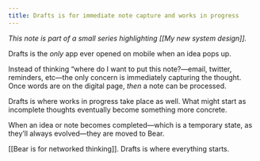 ```yaml
---
title: Drafts is for immediate note capture and works in progress
---
```

*This note is part of a small series highlighting [[My new system design]].*

Drafts is the *only* app ever opened on mobile when an idea pops up.

Instead of thinking “where do I want to put this note?—email, twitter, reminders, etc—the only concern is immediately capturing the thought. Once words are on the digital page, *then* a note can be processed.

Drafts is where works in progress take place as well. What might start as incomplete thoughts eventually become something more concrete.

When an idea or note becomes completed—which is a temporary state, as they’ll always evolved—they are moved to Bear.

[[Bear is for networked thinking]]. Drafts is where everything starts.
